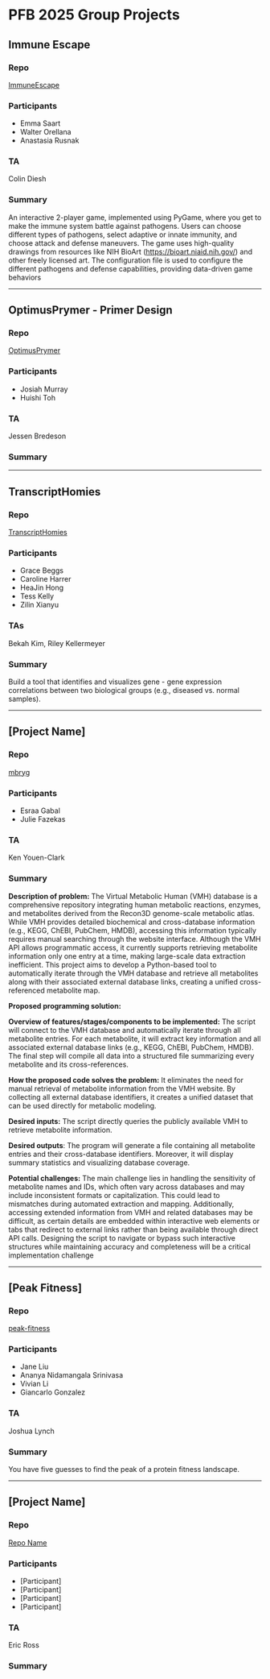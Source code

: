 # PFB 2025 Group Projects

## Immune Escape

### Repo
[ImmuneEscape](https://github.com/cmdcolin/ImmuneEscape)

### Participants
- Emma Saart
- Walter Orellana
- Anastasia Rusnak 

### TA
Colin Diesh

### Summary
An interactive 2-player game, implemented using PyGame, where you get to make the immune system battle against pathogens. Users can choose different types of pathogens, select adaptive or innate immunity, and choose attack and defense maneuvers. The game uses high-quality drawings from resources like NIH BioArt (https://bioart.niaid.nih.gov/) and other freely licensed art. The configuration file is used to configure the different pathogens and defense capabilities, providing data-driven game behaviors


  
----  


## OptimusPrymer - Primer Design

### Repo
[OptimusPrymer](https://github.com/josiahmurra/cshl_primer_design)

### Participants
- Josiah Murray
- Huishi Toh

### TA
Jessen Bredeson

### Summary


  
----  

## TranscriptHomies

### Repo
[TranscriptHomies](https://github.com/rikellermeyer/TranscriptHomies)

### Participants
- Grace Beggs
- Caroline Harrer
- HeaJin Hong
- Tess Kelly
- Zilin Xianyu

### TAs
Bekah Kim, Riley Kellermeyer
  
### Summary
Build a tool that identifies and visualizes gene - gene expression correlations between two biological groups (e.g., diseased vs. normal samples).
  
----  

## [Project Name]

### Repo
[mbryg](https://github.com/egabal/mbryg)

### Participants
- Esraa Gabal
- Julie Fazekas

### TA
Ken Youen-Clark
  
### Summary

**Description of problem:** The Virtual Metabolic Human (VMH) database is a comprehensive repository integrating human metabolic reactions, enzymes, and metabolites derived from the Recon3D genome-scale metabolic atlas. While VMH provides detailed biochemical and cross-database information (e.g., KEGG, ChEBI, PubChem, HMDB), accessing this information typically requires manual searching through the website interface. Although the VMH API allows programmatic access, it currently supports retrieving metabolite information only one entry at a time, making large-scale data extraction inefficient. This project aims to develop a Python-based tool to automatically iterate through the VMH database and retrieve all metabolites along with their associated external database links, creating a unified cross-referenced metabolite map. 

**Proposed programming solution:** 

**Overview of features/stages/components to be implemented:** The script will connect to the VMH database and automatically iterate through all metabolite entries. For each metabolite, it will extract key information and all associated external database links (e.g., KEGG, ChEBI, PubChem, HMDB). The final step will compile all data into a structured file summarizing every metabolite and its cross-references.

**How the proposed code solves the problem:** It eliminates the need for manual retrieval of metabolite information from the VMH website. By collecting all external database identifiers, it creates a unified dataset that can be used directly for metabolic modeling.

**Desired inputs:** The script directly queries the publicly available VMH to retrieve metabolite information.

**Desired outputs**: The program will generate a file containing all metabolite entries and their cross-database identifiers. Moreover, it will display summary statistics and visualizing database coverage.

**Potential challenges:** The main challenge lies in handling the sensitivity of metabolite names and IDs, which often vary across databases and may include inconsistent formats or capitalization. This could lead to mismatches during automated extraction and mapping. Additionally, accessing extended information from VMH and related databases may be difficult, as certain details are embedded within interactive web elements or tabs that redirect to external links rather than being available through direct API calls. Designing the script to navigate or bypass such interactive structures while maintaining accuracy and completeness will be a critical implementation challenge 

----  

## [Peak Fitness]

### Repo
[peak-fitness](https://github.com/jklynch/peak-fitness)

### Participants
- Jane Liu
- Ananya Nidamangala Srinivasa
- Vivian Li
- Giancarlo Gonzalez

### TA
Joshua Lynch
  
### Summary
You have five guesses to find the peak of a protein fitness landscape.



----  

## [Project Name]

### Repo
[Repo Name](path)

### Participants
- [Participant]
- [Participant]
- [Participant]
- [Participant]

### TA
Eric Ross
  
### Summary

